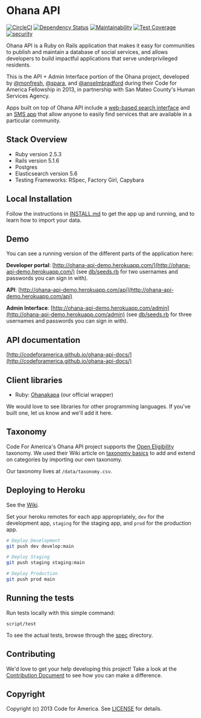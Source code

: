 # Ohana API

[![CircleCI](https://circleci.com/gh/codeforamerica/ohana-api/tree/master.svg?style=svg)](https://circleci.com/gh/codeforamerica/ohana-api/tree/master) [![Dependency Status](https://gemnasium.com/codeforamerica/ohana-api.svg)](https://gemnasium.com/codeforamerica/ohana-api) [![Maintainability](https://api.codeclimate.com/v1/badges/64c25ee17eae19dd61ed/maintainability)](https://codeclimate.com/github/codeforamerica/ohana-api/maintainability) [![Test Coverage](https://api.codeclimate.com/v1/badges/64c25ee17eae19dd61ed/test_coverage)](https://codeclimate.com/github/codeforamerica/ohana-api/test_coverage)
[![security](https://hakiri.io/github/codeforamerica/ohana-api/master.svg)](https://hakiri.io/github/codeforamerica/ohana-api/master)

Ohana API is a Ruby on Rails application that makes it easy for communities to publish and maintain a database of social services, and allows developers to build impactful applications that serve underprivileged residents.

This is the API + Admin Interface portion of the Ohana project, developed by [@monfresh](https://github.com/monfresh), [@spara](https://github.com/spara), and [@anselmbradford](https://github.com/anselmbradford) during their Code for America Fellowship in 2013, in partnership with San Mateo County's Human Services Agency.

Apps built on top of Ohana API include a [web-based search interface](https://github.com/codeforamerica/ohana-web-search) and an [SMS app] that allow anyone to easily find services that are available in a particular community.

[SMS app]: https://github.com/monfresh/ohana-sms

## Stack Overview

* Ruby version 2.5.3
* Rails version 5.1.6
* Postgres
* Elasticsearch version 5.6
* Testing Frameworks: RSpec, Factory Girl, Capybara

## Local Installation

Follow the instructions in [INSTALL.md][install] to get the app up and running, and to learn how to import your data.

[install]: https://github.com/FearlessSolutions/bahc-ohana-api/blob/master/INSTALL.md

## Demo
You can see a running version of the different parts of the application here:

**Developer portal**: [http://ohana-api-demo.herokuapp.com/](http://ohana-api-demo.herokuapp.com/)
(see [db/seeds.rb][developer_portal_seeds] for two usernames and passwords you can sign in with).

**API**: [http://ohana-api-demo.herokuapp.com/api](http://ohana-api-demo.herokuapp.com/api)

**Admin Interface**: [http://ohana-api-demo.herokuapp.com/admin](http://ohana-api-demo.herokuapp.com/admin)
(see [db/seeds.rb][admin_interface_seeds] for three usernames and passwords you can sign in with).

[developer_portal_seeds]: https://github.com/codeforamerica/ohana-api/blob/master/db/seeds.rb#L10-L23
[admin_interface_seeds]: https://github.com/codeforamerica/ohana-api/blob/master/db/seeds.rb#L25-45

## API documentation
[http://codeforamerica.github.io/ohana-api-docs/](http://codeforamerica.github.io/ohana-api-docs/)

## Client libraries

- Ruby: [Ohanakapa][ohanakapa] (our official wrapper)

We would love to see libraries for other programming languages.
If you've built one, let us know and we'll add it here.

[ohanakapa]: https://github.com/codeforamerica/ohanakapa

## Taxonomy
Code For America's Ohana API project supports the [Open Eligibility](http://openeligibility.org)
taxonomy. We used their Wiki article on [taxonomy basics](https://github.com/codeforamerica/ohana-api/wiki/Taxonomy-basics) to add and extend on categories by importing our own taxonomy.

Our taxonomy lives at `/data/taxonomy.csv`.

## Deploying to Heroku
See the [Wiki](https://github.com/codeforamerica/ohana-api/wiki/How-to-deploy-the-Ohana-API-to-your-Heroku-account).

Set your heroku remotes for each app appropriately, `dev` for the development app, `staging` for the staging app, and `prod` for the production app.

```bash
# Deploy Development
git push dev develop:main

# Deploy Staging
git push staging staging:main

# Deploy Production
git push prod main
```

## Running the tests

Run tests locally with this simple command:

    script/test

To see the actual tests, browse through the [spec](https://github.com/codeforamerica/ohana-api/tree/master/spec) directory.

## Contributing

We'd love to get your help developing this project! Take a look at the [Contribution Document](https://github.com/codeforamerica/ohana-api/blob/master/CONTRIBUTING.md) to see how you can make a difference.

## Copyright
Copyright (c) 2013 Code for America. See [LICENSE](https://github.com/codeforamerica/ohana-api/blob/master/LICENSE.md) for details.

